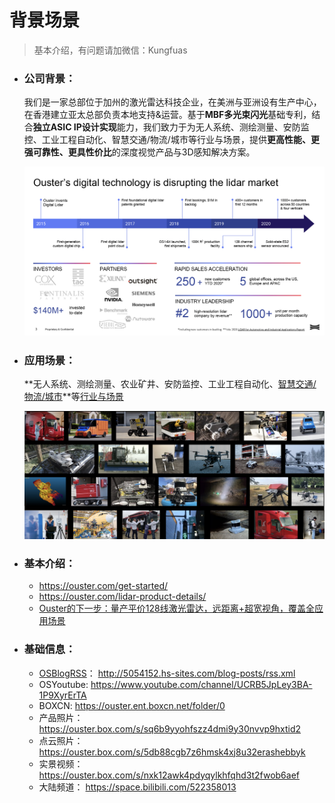 # 背景场景

> 基本介绍，有问题请加微信：Kungfuas

- ### 公司背景：

  我们是一家总部位于加州的激光雷达科技企业，在美洲与亚洲设有生产中心，在香港建立亚太总部负责本地支持&运营。基于**MBF多光束闪光**基础专利，结合**独立ASIC IP设计实现**能力，我们致力于为无人系统、测绘测量、安防监控、工业工程自动化、智慧交通/物流/城市等行业与场景，提供**更高性能、更强可靠性、更具性价比**的深度视觉产品与3D感知解决方案。

  ![image-20201006202503193](background.assets/image-20201006202503193.png)

  

- ### 应用场景：

  **无人系统、测绘测量、农业矿井、安防监控、工业工程自动化、[智慧交通/物流/城市](https://drive.weixin.qq.com/s?k=AEYARQeBAAYlRQyC1yAE4AvQanABU)**等[行业与场景](https://drive.weixin.qq.com/s?k=AEYARQeBAAYQGZQK45AE4AvQanABU)

  ![image-20200917194751343](background.assets/image-20200917194751343.png)

  

- ### 基本介绍：

  - https://ouster.com/get-started/
  - https://ouster.com/lidar-product-details/
  - [Ouster的下一步：量产平价128线激光雷达，远距离+超宽视角，覆盖全应用场景](https://m.gasgoo.com/news/70151304.html)

  

- ### 基础信息：

  - [OSBlogRSS](https://ouster.com/blog/)：         http://5054152.hs-sites.com/blog-posts/rss.xml
  - OSYoutube:            https://www.youtube.com/channel/UCRB5JpLey3BA-1P9XyrErTA
  - BOXCN:                 https://ouster.ent.boxcn.net/folder/0
  - 产品照片：            https://ouster.box.com/s/sq6b9yyohfszz4dmi9y30nvvp9hxtid2
  - 点云照片：            https://ouster.box.com/s/5db88cgb7z6hmsk4xj8u32erashebbyk
  - 实景视频：            https://ouster.box.com/s/nxk12awk4pdyqylkhfqhd3t2fwob6aef
  - 大陆频道：            https://space.bilibili.com/522358013